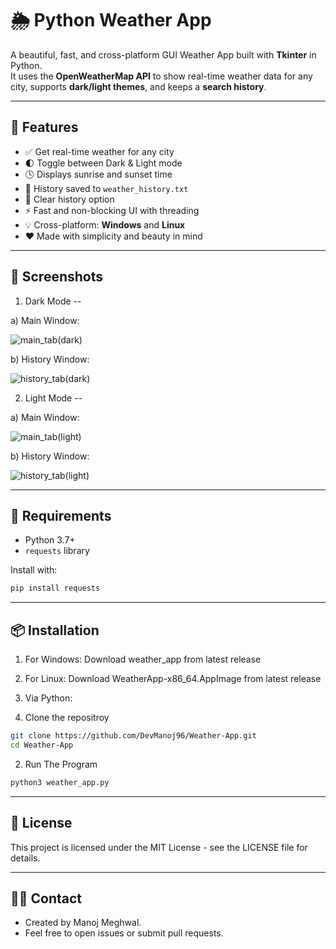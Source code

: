 # 🌦️ Python Weather App

A beautiful, fast, and cross-platform GUI Weather App built with **Tkinter** in Python.  
It uses the **OpenWeatherMap API** to show real-time weather data for any city, supports **dark/light themes**, and keeps a **search history**.

---

## 🚀 Features

- ✅ Get real-time weather for any city
- 🌓 Toggle between Dark & Light mode
- 🕓 Displays sunrise and sunset time
- 💾 History saved to `weather_history.txt`
- 🧹 Clear history option
- ⚡ Fast and non-blocking UI with threading
- 💡 Cross-platform: **Windows** and **Linux**
- ❤️ Made with simplicity and beauty in mind

---

## 📸 Screenshots

1. Dark Mode --
   
  a) Main Window:

  ![main_tab(dark)](https://github.com/user-attachments/assets/5d355761-b628-407d-8404-7ed5329cc29a)

  b) History Window:

  ![history_tab(dark)](https://github.com/user-attachments/assets/7ce7742d-c861-451f-8141-f1642664ef6d)


2. Light Mode --
   
  a) Main Window:

![main_tab(light)](https://github.com/user-attachments/assets/7b7fcbc4-7a41-4ea0-b8f6-ad428ec9a270)

  b) History Window:

  ![history_tab(light)](https://github.com/user-attachments/assets/6d15f961-2fc0-4fc3-852f-306c67285be1)

---

## 🔧 Requirements

- Python 3.7+
- `requests` library

Install with:

```bash
pip install requests
```

--- 

## 📦 Installation
1. For Windows:
   Download weather_app from latest release

2. For Linux:
  Download WeatherApp-x86_64.AppImage from latest release

3. Via Python:

  1. Clone the repositroy
  ```bash
  git clone https://github.com/DevManoj96/Weather-App.git
  cd Weather-App
  ```
  
  2. Run The Program
  ```bash
  python3 weather_app.py
  ```

---

## 📝 License

This project is licensed under the MIT License - see the LICENSE file for details.

---

## 👨‍💻 Contact
- Created by Manoj Meghwal.
- Feel free to open issues or submit pull requests.

